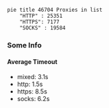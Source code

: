 
```mermaid
pie title 46704 Proxies in list
    "HTTP" : 25351
    "HTTPS": 7177
    "SOCKS" : 19584
```

### Some Info
#### Average Timeout

- mixed: 3.1s
- http: 1.5s
- https: 8.5s
- socks: 6.2s